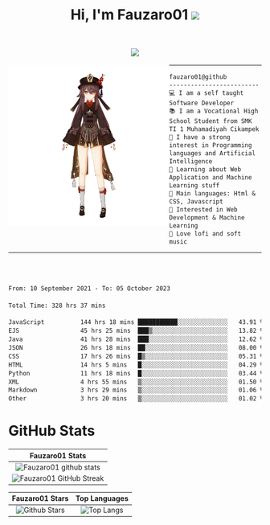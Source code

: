 <h1 align="center">
Hi, I'm Fauzaro01
  <img src="https://media.giphy.com/media/hvRJCLFzcasrR4ia7z/giphy.gif" width="30"></h1>
<br/>

<p align="center">
  <a href="https://github.com/DenverCoder1/readme-typing-svg"><img src="https://readme-typing-svg.herokuapp.com?lines=zZz;Full+Stack+Web+Developer;Student;Software%20Develover;Always%20learning%20new%20things&center=true&width=380&height=45"></a>
</p>

<img align="left" src="/assets/icon2.png" alt="Zeen" width="320" height="320" />
<hr>

```
fauzaro01@github
-------------------------
💻 I am a self taught Software Developer
📚 I am a Vocational High School Student from SMK TI 1 Muhamadiyah Cikampek
📝 I have a strong interest in Programming languages and Artificial Intelligence
🌱 Learning about Web Application and Machine Learning stuff
🌟 Main languages: Html & CSS, Javascript
🚩 Interested in Web Development & Machine Learning
🎵 Love lofi and soft music
```

<hr>
<br>
<br>
<div align="left">
<!--START_SECTION:waka-->

```txt
From: 10 September 2021 - To: 05 October 2023

Total Time: 328 hrs 37 mins

JavaScript          144 hrs 18 mins ███████████░░░░░░░░░░░░░░   43.91 %
EJS                 45 hrs 25 mins  ███▒░░░░░░░░░░░░░░░░░░░░░   13.82 %
Java                41 hrs 28 mins  ███░░░░░░░░░░░░░░░░░░░░░░   12.62 %
JSON                26 hrs 18 mins  ██░░░░░░░░░░░░░░░░░░░░░░░   08.00 %
CSS                 17 hrs 26 mins  █▒░░░░░░░░░░░░░░░░░░░░░░░   05.31 %
HTML                14 hrs 5 mins   █░░░░░░░░░░░░░░░░░░░░░░░░   04.29 %
Python              11 hrs 18 mins  █░░░░░░░░░░░░░░░░░░░░░░░░   03.44 %
XML                 4 hrs 55 mins   ▒░░░░░░░░░░░░░░░░░░░░░░░░   01.50 %
Markdown            3 hrs 29 mins   ▒░░░░░░░░░░░░░░░░░░░░░░░░   01.06 %
Other               3 hrs 20 mins   ▒░░░░░░░░░░░░░░░░░░░░░░░░   01.02 %
```

<!--END_SECTION:waka-->
</div>

# GitHub Stats

|                                                            Fauzaro01 Stats                                                            |
| :--------------------------------------------------------------------------------------------------------------------------------------------: |
|        ![Fauzaro01 github stats](https://github-readme-stats.vercel.app/api?username=Fauzaro01&show_icons=true&theme=algolia)        |
|              ![Fauzaro01 GitHub Streak](https://github-readme-streak-stats.herokuapp.com/?user=Fauzaro01&theme=algolia)              |

|                                                                                              Fauzaro01 Stars                                                                                              |                                                           Top Languages                                                           |
| :----------------------------------------------------------------------------------------------------------------------------------------------------------------------------------------------------------------: | :-------------------------------------------------------------------------------------------------------------------------------: |
| ![Github Stars](https://github-readme-stats.vercel.app/api?username=Fauzaro01&show_icons=true&locale=en&count_private=true&hide_rank=true&custom_title=My%20GitHub%20Stats&disable_animations=true&theme=algolia) | ![Top Langs](https://github-readme-stats.vercel.app/api/top-langs/?username=Fauzaro01&langs_count=8&theme=algolia&layout=compact) |

